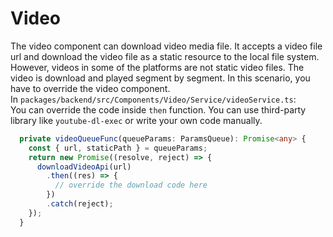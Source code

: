 # Video
The video component can download video media file. It accepts a video file url and download the video file as a static resource to the local file system. However, videos in some of the platforms are not static video files. The video is download and played segment by segment. In this scenario, you have to override the video component.  
In `packages/backend/src/Components/Video/Service/videoService.ts`:  
You can override the code inside `then` function. You can use third-party library like `youtube-dl-exec` or write your own code manually.
```typescript
  private videoQueueFunc(queueParams: ParamsQueue): Promise<any> {
    const { url, staticPath } = queueParams;
    return new Promise((resolve, reject) => {
      downloadVideoApi(url)
        .then((res) => {
          // override the download code here
        })
        .catch(reject);
    });
  }
```